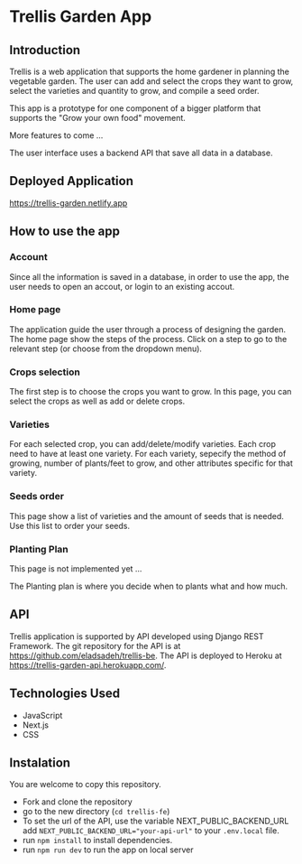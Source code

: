 # Trellis Garden App

## Introduction

Trellis is a web application that supports the home gardener in planning the vegetable garden. The user can add and select the crops they want to grow, select the varieties and quantity to grow, and compile a seed order.

This app is a prototype for one component of a bigger platform that supports the "Grow your own food" movement.

More features to come ...

The user interface uses a backend API that save all data in a database.

## Deployed Application

https://trellis-garden.netlify.app

## How to use the app

### Account

Since all the information is saved in a database, in order to use the app, the user needs to open an accout, or login to an existing accout.

### Home page

The application guide the user through a process of designing the garden. The home page show the steps of the process. Click on a step to go to the relevant step (or choose from the dropdown menu).

### Crops selection

The first step is to choose the crops you want to grow. In this page, you can select the crops as well as add or delete crops.

### Varieties

For each selected crop, you can add/delete/modify varieties. Each crop need to have at least one variety. For each variety, sepecify the method of growing, number of plants/feet to grow, and other attributes specific for that variety.

### Seeds order

This page show a list of varieties and the amount of seeds that is needed. Use this list to order your seeds.

### Planting Plan

This page is not implemented yet ...

The Planting plan is where you decide when to plants what and how much.

## API

Trellis application is supported by API developed using Django REST Framework. The git repository for the API is at https://github.com/eladsadeh/trellis-be. The API is deployed to Heroku at https://trellis-garden-api.herokuapp.com/.

## Technologies Used

- JavaScript
- Next.js
- CSS

## Instalation

You are welcome to copy this repository.

- Fork and clone the repository
- go to the new directory (`cd trellis-fe`)
- To set the url of the API, use the variable NEXT_PUBLIC_BACKEND_URL
  add `NEXT_PUBLIC_BACKEND_URL="your-api-url"` to your `.env.local` file.
- run `npm install` to install dependencies.
- run `npm run dev` to run the app on local server
